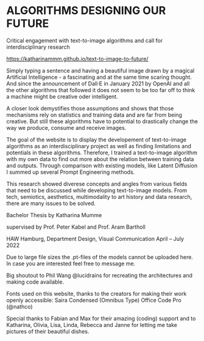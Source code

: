 # ALGORITHMS DESIGNING OUR FUTURE
Critical engagement with text-to-image algorithms and call for interdisciplinary research


https://katharinammm.github.io/text-to-image-to-future/


Simply typing a sentence and having a beautiful image drawn by a magical Artificial Intelligence - a fascinating and at the same time scaring thought. And since the announcement of Dall·E in January 2021 by OpenAI and all the other algorithms that followed it does not seem to be too far off to think a machine might be creative oder intelligent.

A closer look demystifies those assumptions and shows that those mechanisms rely on statistics and training data and are far from being creative. But still these algorithms have to potential to drastically change the way we produce, consume and receive images.

The goal of the website is to display the developement of text-to-image algorithms as an interdisciplinary project as well as finding limitations and potentials in these algorithms.
Therefore, I trained a text-to-image algorithm with my own data to find out more about the relation between training data and outputs. Through comparison with existing models, like Latent Diffusion I summed up several Prompt Engineering methods.

This research showed diverese concepts and angles from various fields that need to be discussed while developing text-to-image models. From tech, semiotics, aesthetics, multimodality to art history and data research, there are many issues to be solved.





Bachelor Thesis by Katharina Mumme

supervised by Prof. Peter Kabel
and Prof. Aram Bartholl

HAW Hamburg, Department Design, Visual Communication
April – July 2022




Due to large file sizes the .pt-files of the models cannot be uploaded here. In case you are interested feel free to message me.


Big shoutout to Phil Wang @lucidrains for recreating the architectures and making code available.


Fonts used on this website, thanks to the creators for making their work openly accessible:
Saira Condensed (Omnibus Type)
Office Code Pro (@nathco)


Special thanks to Fabian and Max for their amazing (coding) support
and to Katharina, Olivia, Lisa, Linda, Rebecca and Janne for letting me take pictures of their beautiful dishes.
